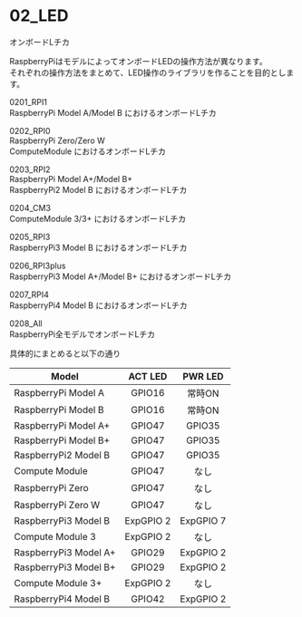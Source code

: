 # 02_LED

オンボードLチカ

RaspberryPiはモデルによってオンボードLEDの操作方法が異なります。  
それぞれの操作方法をまとめて、LED操作のライブラリを作ることを目的とします。

0201_RPI1  
RaspberryPi Model A/Model B におけるオンボードLチカ

0202_RPI0  
RaspberryPi Zero/Zero W  
ComputeModule におけるオンボードLチカ

0203_RPI2  
RaspberryPi Model A+/Model B+  
RaspberryPi2 Model B におけるオンボードLチカ

0204_CM3  
ComputeModule 3/3+ におけるオンボードLチカ

0205_RPI3  
RaspberryPi3 Model B におけるオンボードLチカ

0206_RPI3plus  
RaspberryPi3 Model A+/Model B+ におけるオンボードLチカ

0207_RPI4  
RaspberryPi4 Model B におけるオンボードLチカ

0208_All  
RaspberryPi全モデルでオンボードLチカ

具体的にまとめると以下の通り

|Model                |ACT LED  |PWR LED  |
|---------------------|:-------:|:-------:|
|RaspberryPi Model A  |GPIO16   |常時ON   |
|RaspberryPi Model B  |GPIO16   |常時ON   |
|RaspberryPi Model A+ |GPIO47   |GPIO35   |
|RaspberryPi Model B+ |GPIO47   |GPIO35   |
|RaspberryPi2 Model B |GPIO47   |GPIO35   |
|Compute Module       |GPIO47   |なし     |
|RaspberryPi Zero     |GPIO47   |なし     |
|RaspberryPi Zero W   |GPIO47   |なし     |
|RaspberryPi3 Model B |ExpGPIO 2|ExpGPIO 7|
|Compute Module 3     |ExpGPIO 2|なし     |
|RaspberryPi3 Model A+|GPIO29   |ExpGPIO 2|
|RaspberryPi3 Model B+|GPIO29   |ExpGPIO 2|
|Compute Module 3+    |ExpGPIO 2|なし     |
|RaspberryPi4 Model B |GPIO42   |ExpGPIO 2|

